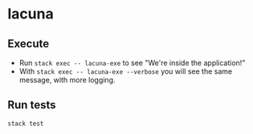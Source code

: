 # lacuna

## Execute

* Run `stack exec -- lacuna-exe` to see "We're inside the application!"
* With `stack exec -- lacuna-exe --verbose` you will see the same message, with more logging.

## Run tests

`stack test`
